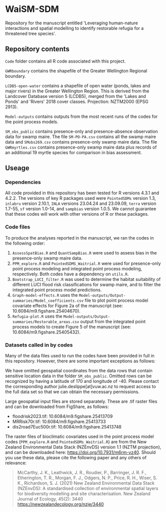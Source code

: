 # WaiSM-SDM

Repository for the manuscript entitled 'Leveraging human-nature interactions and spatial modelling to identify restorable refugia for a threatened tree species'.

## Repository contents

`Code` folder contains all R code associated with this project.

`GWRboundary` contains the shapefile of the Greater Wellington Regional boundary. 

`LCDB5-open-water` contains a shapefile of open water (ponds, lakes and major rivers) in the Greater Wellington Region. This is derived from the Landcover Database version 5 (LCDB5), merged from the 'Lakes and Ponds' and 'Rivers' 2018 cover classes. Projection: NZTM2000 (EPSG 2913). 

`Model-outputs` contains outputs from the most recent runs of the codes for the point process models. 

`SM_obs_public` contains presence-only and presence-absence observation data for swamp maire. The file `SM-PO-PA.csv` contains all the swamp maire data and `SMobs269.csv` contains presence-only swamp maire data. The file `GWRmyrtles.csv` contains presence-only swamp maire data plus records of an additional 19 myrtle species for comparison in bias assessment. 

## Useage

### Dependencies

All code provided in this repository has been tested for R versions 4.3.1 and 4.2.2. The versions of key R packages used were `PointedSDMs` version 1.3, `inlabru` version 2.10.1, `INLA` versions 23.04.24 and 23.09.09, `terra` version 1.7-55, `sf` version 1.0-14, and `sampbias` version 1.0.5. We cannot guarantee that these codes will work with other versions of R or these packages.  

### Code files

To produce the analyses reported in the manuscript, we ran the codes in the following order:

1. `AssessSpatBias.R` and `QuantSampBias.R` were used to assess bias in the presence-only swamp maire data.
2. `PPM_explore.R` and `PointedSDMS_Waitrial.R` were used for presence-only point process modeling and integrated point process modeling, respectively. Both codes have a dependency on `utils.R`.
3. `Bootstrap_LUCI_filter.R` was used to determine the habitat suitability of different LUCI flood risk classifications for swamp maire, and to filter the integrated point process model predictions.
4. `Graph-model-effects.R` uses the `Model-outputs/Output-summaries/Model_coefficients.csv` file to plot point process model covariate effects for Figure 2a of the manuscript (see: 10.6084/m9.figshare.25404670). 
5. `Refugia-plot.R` uses the `Model-outputs/Output-summaries/Restorable_areas.csv` output from the integrated point process models to create Figure 5 of the manuscript (see: 10.6084/m9.figshare.25405432). 

### Datasets called in by codes

Many of the data files used to run the codes have been provided in full in this repository. However, there are some important exceptions as follows:

We have omitted geospatial coordinates from the data rows that contain sensitive location data in the folder `SM_obs_public`. Omitted rows can be recognized by having a latitude of 170 and longitude of -40. Please contact the corresponding author julie.deslippe[at]vuw.ac.nz to request access to the full data set so that we can obtain the necessary permissions. 

Large geospatial input files are stored separately. These are .tif raster files and can be downloaded from FigShare, as follows:

- floodrisk2023.tif: 10.6084/m9.figshare.25413709
- MRRisk70r.tif: 10.6084/m9.figshare.25413733
- dis2road7Euc500r.tif: 10.6084/m9.figshare.25413748

The raster files of bioclimatic covariates used in the point process model codes (`PPM_explore.R` and `PointedSDMs_Waitrial.R`) are from the New Zealand Environmental Data Stack (NZEnvDS) version 1.1 (NZTM projection), and can be downloaded here: https://doi.org/10.7931/m6rm-vz40. Should you use these data, please cite the following paper and any others of relevance:

> McCarthy, J. K., Leathwick, J. R., Roudier, P., Barringer, J. R. F., Etherington, T. R., Morgan, F. J., Odgers, N. P., Price, R. H., Wiser, S. K., Richardson, S. J. (2021) New Zealand Environmental Data Stack (NZEnvDS): A standardised collection of environmental spatial layers for biodiversity modelling and site characterisation. New Zealand Journal of Ecology, 45(2): 3440 https://newzealandecology.org/nzje/3440


